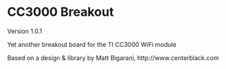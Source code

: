 CC3000 Breakout
=============

<p>Version 1.0.1</p>

<p>Yet another breakout board for the TI CC3000 WiFi module</p>

<p>Based on a design & library by Matt Bigarani, http://www.centerblack.com</p>
